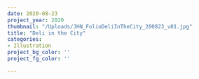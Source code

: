 ```yaml
---
date: 2020-08-23
project_year: 2020
thumbnail: "/Uploads/JHN_FolioDeliInTheCity_200823_v01.jpg"
title: "Deli in the City"
categories:
- Illustration
project_bg_color: ''
project_fg_color: ''

---
```

